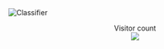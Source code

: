 
<img src="https://atpajdskvqi.pythonanywhere.com/banner.png" alt="Classifier">

<p align="center"> 
  Visitor count<br>
  <img src="https://profile-counter.glitch.me/sagar-viradiya/count.svg" />
</p>
